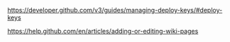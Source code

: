 https://developer.github.com/v3/guides/managing-deploy-keys/#deploy-keys

https://help.github.com/en/articles/adding-or-editing-wiki-pages

